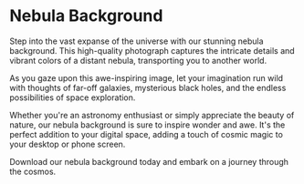 <!--font:Montserrat-->

# Nebula Background

Step into the vast expanse of the universe with our stunning nebula background. This high-quality photograph captures the intricate details and vibrant colors of a distant nebula, transporting you to another world.

As you gaze upon this awe-inspiring image, let your imagination run wild with thoughts of far-off galaxies, mysterious black holes, and the endless possibilities of space exploration.

Whether you're an astronomy enthusiast or simply appreciate the beauty of nature, our nebula background is sure to inspire wonder and awe. It's the perfect addition to your digital space, adding a touch of cosmic magic to your desktop or phone screen.

Download our nebula background today and embark on a journey through the cosmos.

<!--

Write me markdown content of website with wallpaper:

"A realistic photograph of a nebula, with bright colors and intricate details that showcase the beauty of the universe."

The header of the page should not be copy of the text but rather a real content of the website which is using this wallpaper.


---


# Explore the Wonders of the Universe with Our Nebula Wallpaper

Transform your desktop or phone screen into a stunning visual display with our realistic photograph of a nebula. This wallpaper captures the intricate details and bright colors of one of the most awe-inspiring wonders of the universe.

Whether you're an astronomy enthusiast or simply appreciate the beauty of nature, our nebula wallpaper is sure to impress. The high-quality image will transport you to another world and inspire your imagination.

Download our nebula wallpaper today and add a touch of cosmic wonder to your digital space.


---


Heading should not include word "wallpaper". The website should not be about the wallpaper itself, wallpaper is just a related background, rewrite whole content.


---


# Journey Through the Cosmos with Our Nebula Background

Step into the vast expanse of the universe with our stunning nebula background. This realistic photograph captures the intricate details and vibrant colors of a distant nebula, transporting you to another world.

As you gaze upon this awe-inspiring image, let your imagination run wild with thoughts of far-off galaxies, mysterious black holes, and the endless possibilities of space exploration.

Whether you're an astronomy enthusiast or simply appreciate the beauty of nature, our nebula background is sure to inspire wonder and awe. It's the perfect addition to your desktop or phone screen, adding a touch of cosmic magic to your digital space.

Download our nebula background today and embark on a journey through the cosmos.


---


Heading is too long, rewrite whole content.


---


# Discover the Beauty of the Universe with Our Nebula Background

Experience the wonder of the universe with our stunning nebula background. This high-quality photograph captures the intricate details and vibrant colors of a distant nebula, transporting you to another world.

As you gaze upon this awe-inspiring image, let your imagination run wild with thoughts of far-off galaxies, mysterious black holes, and the endless possibilities of space exploration.

Whether you're an astronomy enthusiast or simply appreciate the beauty of nature, our nebula background is sure to inspire wonder and awe. It's the perfect addition to your digital space, adding a touch of cosmic magic to your desktop or phone screen.

Download our nebula background today and discover the beauty of the universe for yourself.


---


Heading is too long, rewrite whole content.


---


# Explore the Universe with Our Nebula Background

Step into the vast expanse of the universe with our stunning nebula background. This high-quality photograph captures the intricate details and vibrant colors of a distant nebula, transporting you to another world.

As you gaze upon this awe-inspiring image, let your imagination run wild with thoughts of far-off galaxies, mysterious black holes, and the endless possibilities of space exploration.

Whether you're an astronomy enthusiast or simply appreciate the beauty of nature, our nebula background is sure to inspire wonder and awe. It's the perfect addition to your digital space, adding a touch of cosmic magic to your desktop or phone screen.

Download our nebula background today and embark on a journey through the cosmos.


---


Write me a Google font which is best fitting for the website.

Pick from the list:
- Orbitron
- Lato
- IBM Plex Sans
- Inter
- Open Sans
- Exo 2
- Roboto
- Barlow Condensed
- Poppins
- Montserrat
- Alegreya
- Raleway
- Futura
- Dancing Script
- Playfair Display
- Great Vibes
- Lobster


Write just the font name nothing else.


---


Montserrat

-->
